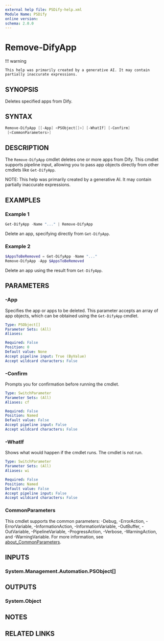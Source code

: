```yaml
---
external help file: PSDify-help.xml
Module Name: PSDify
online version:
schema: 2.0.0
---
```


# Remove-DifyApp

!!! warning

    This help was primarily created by a generative AI. It may contain partially inaccurate expressions.

## SYNOPSIS

Deletes specified apps from Dify.

## SYNTAX

```powershell
Remove-DifyApp [[-App] <PSObject[]>] [-WhatIf] [-Confirm]
 [<CommonParameters>]
```

## DESCRIPTION

The `Remove-DifyApp` cmdlet deletes one or more apps from Dify. This cmdlet supports pipeline input, allowing you to pass app objects directly from other cmdlets like `Get-DifyApp`.

NOTE: This help was primarily created by a generative AI. It may contain partially inaccurate expressions.

## EXAMPLES

### Example 1

```powershell
Get-DifyApp -Name "..." | Remove-DifyApp
```

Delete an app, specifying directly from `Get-DifyApp`.

### Example 2

```powershell
$AppsToBeRemoved = Get-DifyApp -Name "..."
Remove-DifyApp -App $AppsToBeRemoved
```

Delete an app using the result from `Get-DifyApp`.

## PARAMETERS

### -App

Specifies the app or apps to be deleted. This parameter accepts an array of app objects, which can be obtained using the `Get-DifyApp` cmdlet.

```yaml
Type: PSObject[]
Parameter Sets: (All)
Aliases:

Required: False
Position: 0
Default value: None
Accept pipeline input: True (ByValue)
Accept wildcard characters: False
```

### -Confirm

Prompts you for confirmation before running the cmdlet.

```yaml
Type: SwitchParameter
Parameter Sets: (All)
Aliases: cf

Required: False
Position: Named
Default value: False
Accept pipeline input: False
Accept wildcard characters: False
```

### -WhatIf

Shows what would happen if the cmdlet runs. The cmdlet is not run.

```yaml
Type: SwitchParameter
Parameter Sets: (All)
Aliases: wi

Required: False
Position: Named
Default value: False
Accept pipeline input: False
Accept wildcard characters: False
```

### CommonParameters

This cmdlet supports the common parameters: -Debug, -ErrorAction, -ErrorVariable, -InformationAction, -InformationVariable, -OutBuffer, -OutVariable, -PipelineVariable, -ProgressAction, -Verbose, -WarningAction, and -WarningVariable. For more information, see [about_CommonParameters](http://go.microsoft.com/fwlink/?LinkID=113216).

## INPUTS

### System.Management.Automation.PSObject[]

## OUTPUTS

### System.Object

## NOTES

## RELATED LINKS
